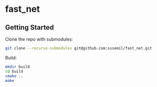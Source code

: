 # fast_net

## Getting Started

Clone the repo with submodules:

```bash
git clone --recurse-submodules git@github.com:sssemil/fast_net.git 
```

Build:

```bash 
mkdir build
cd build
cmake ..
make
```